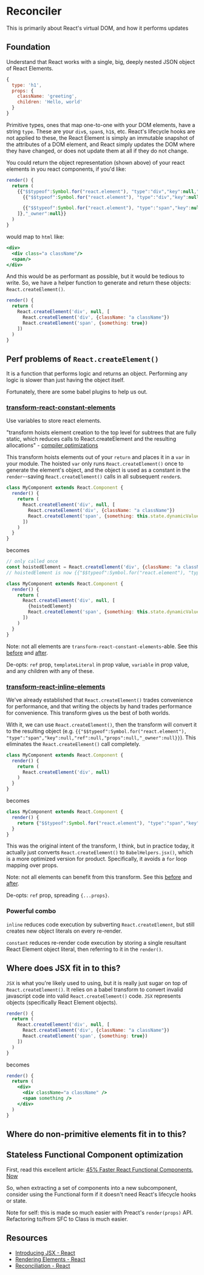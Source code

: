 # Reconciler
This is primarily about React's virtual DOM, and how it performs updates

## Foundation
Understand that React works with a single, big, deeply nested JSON object of React Elements.

```js
{
  type: 'h1',
  props: {
    className: 'greeting',
    children: 'Hello, world'
  }
}
```

Primitive types, ones that map one-to-one with your DOM elements, have a string `type`. These are your `div`s, `span`s, `h1`s, etc. React's lifecycle hooks are not applied to these, the React Element is simply an immutable snapshot of the attributes of a DOM element, and React simply updates the DOM where they have changed, or does not update them at all if they do not change.

You could return the object representation (shown above) of your react elements in you react components, if you'd like:

```jsx
render() {
  return (
    {{"$$typeof":Symbol.for("react.element"), "type":"div","key":null,"ref":null,"props":{"children":[
      {{"$$typeof":Symbol.for("react.element"), "type":"div","key":null,"ref":null,"props":{"className":"a className"},"_owner":null}}

      {{"$$typeof":Symbol.for("react.element"), "type":"span","key":null,"ref":null,"props":{"something":true},"_owner":null}}
    ]},"_owner":null}}
  )
}
```

would map to `html` like:

```jsx
<div>
  <div class="a className"/>
  <span/>
</div>
```

And this would be as performant as possible, but it would be tedious to write. So, we have a helper function to generate and return these objects: `React.createElement()`.

```jsx
render() {
  return (
    React.createElement('div', null, [
      React.createElement('div', {className: "a className"})
      React.createElement('span', {something: true})
    ])
  )
}
```

## Perf problems of `React.createElement()`
It is a function that performs logic and returns an object. Performing any logic is slower than just having the object itself.

Fortunately, there are some babel plugins to help us out.

### [transform-react-constant-elements](https://babeljs.io/docs/plugins/transform-react-constant-elements/)
Use variables to store react elements.

"transform hoists element creation to the top level for subtrees that are fully static, which reduces calls to React.createElement and the resulting allocations" - [compiler optimizations](https://facebook.github.io/react/blog/2015/10/07/react-v0.14.html#compiler-optimizations)

This transform hoists elements out of your `return` and places it in a `var` in your module. The hoisted `var` only runs `React.createElement()` once to generate the element's object, and the object is used as a constant in the `render`--saving `React.createElement()` calls in all subsequent `render`s.


```jsx
class MyComponent extends React.Component {
  render() {
    return (
      React.createElement('div', null, [
        React.createElement('div', {className: "a className"})
        React.createElement('span', {something: this.state.dynamicValue})
      ])
    )
  }
}
```

becomes

```jsx
// only called once
const hoistedElement = React.createElement('div', {className: "a className"})
// hoistedElement is now {{"$$typeof":Symbol.for("react.element"), "type":"span","key":null,"ref":null,"props":{"className":"a className","_owner":null}}

class MyComponent extends React.Component {
  render() {
    return (
      React.createElement('div', null, [
        {hoistedElement}
        React.createElement('span', {something: this.state.dynamicValue})
      ])
    )
  }
}
```

Note: not all elements are `transform-react-constant-elements`-able. See this [before](https://github.com/kylpo/babel-exploration/blob/master/2-after-emotion.js) and [after](https://github.com/kylpo/babel-exploration/blob/master/3a-after-constant.js).

De-opts: `ref` prop, `templateLiteral` in prop value, `variable` in prop value, and any children with any of these.

### [transform-react-inline-elements](https://babeljs.io/docs/plugins/transform-react-inline-elements/)
We've already established that `React.createElement()` trades convenience for performance, and that writing the objects by hand trades performance for convenience. This transform gives us the best of both worlds.

With it, we can use `React.createElement()`, then the transform will convert it to the resulting object (e.g. `{{"$$typeof":Symbol.for("react.element"), "type":"span","key":null,"ref":null,"props":null,"_owner":null}}`). This eliminates the `React.createElement()` call completely.

```jsx
class MyComponent extends React.Component {
  render() {
    return (
      React.createElement('div', null)
    )
  }
}
```

becomes

```jsx
class MyComponent extends React.Component {
  render() {
    return {"$$typeof":Symbol.for("react.element"), "type":"span","key":null,"ref":null,"props":{"className":"a className","_owner":null}
  }
}
```

This was the original intent of the transform, I think, but in practice today, it actually just converts `React.createElement()` to `BabelHelpers.jsx()`, which is a more optimized version for product. Specifically, it avoids a `for` loop mapping over props.

Note: not all elements can benefit from this transform. See this [before](https://github.com/kylpo/babel-exploration/blob/master/2-after-emotion.js) and [after](https://github.com/kylpo/babel-exploration/blob/master/3b-after-inline.js).

De-opts: `ref` prop, spreading `{...props}`.

### Powerful combo
`inline` reduces code execution by subverting `React.createElement`, but still creates new object literals on every re-render.

`constant` reduces re-render code execution by storing a single resultant React Element object literal, then referring to it in the `render()`.

## Where does JSX fit in to this?
`JSX` is what you're likely used to using, but it is really just sugar on top of `React.createElement()`. It relies on a babel transform to convert invalid javascript code into valid `React.createElement()` code. `JSX` represents objects (specifically React Element objects).

```jsx
render() {
  return (
    React.createElement('div', null, [
      React.createElement('div', {className: "a className"})
      React.createElement('span', {something: true})
    ])
  )
}
```

becomes

```jsx
render() {
  return (
    <div>
      <div className="a className" />
      <span something />
    </div>
  )
}
```

## Where do non-primitive elements fit in to this?

## Stateless Functional Component optimization
First, read this excellent article: [45% Faster React Functional Components, Now](https://medium.com/missive-app/45-faster-react-functional-components-now-3509a668e69f)

So, when extracting a set of components into a new subcomponent, consider using the Functional form if it doesn't need React's lifecycle hooks or state.

Note for self: this is made so much easier with Preact's `render(props)` API. Refactoring to/from SFC to Class is much easier.

## Resources
- [Introducing JSX - React](https://facebook.github.io/react/docs/introducing-jsx.html)
- [Rendering Elements - React](https://facebook.github.io/react/docs/rendering-elements.html)
- [Reconciliation - React](https://facebook.github.io/react/docs/reconciliation.html)